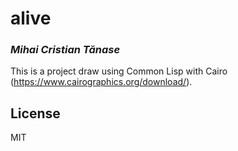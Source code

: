 # alive
### _Mihai Cristian Tănase_

This is a project draw using Common Lisp with Cairo (https://www.cairographics.org/download/).

## License

MIT

